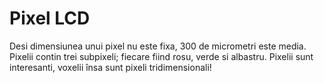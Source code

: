 # Pixel LCD

Desi dimensiunea unui pixel nu este fixa, 300 de micrometri este media. Pixelii
contin trei subpixeli; fiecare fiind rosu, verde si albastru. Pixelii sunt
interesanti, voxelii însa sunt pixeli tridimensionali!
